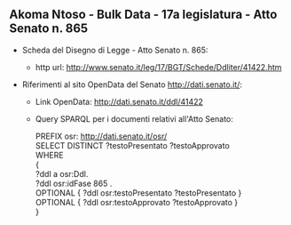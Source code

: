 ## Akoma Ntoso - Bulk Data - 17a legislatura - Atto Senato n. 865 ##

* Scheda del Disegno di Legge - Atto Senato n. 865:
	* http url: http://www.senato.it/leg/17/BGT/Schede/Ddliter/41422.htm

* Riferimenti al sito OpenData del Senato http://dati.senato.it/:
	* Link OpenData: http://dati.senato.it/ddl/41422
	* Query SPARQL per i documenti relativi all'Atto Senato:

        PREFIX osr: <http://dati.senato.it/osr/>  
		SELECT DISTINCT ?testoPresentato ?testoApprovato  
		WHERE  
		{  
		    ?ddl a osr:Ddl.  
		    ?ddl osr:idFase 865 .  
		    OPTIONAL { ?ddl osr:testoPresentato ?testoPresentato }  
		    OPTIONAL { ?ddl osr:testoApprovato ?testoApprovato }  
		}
		